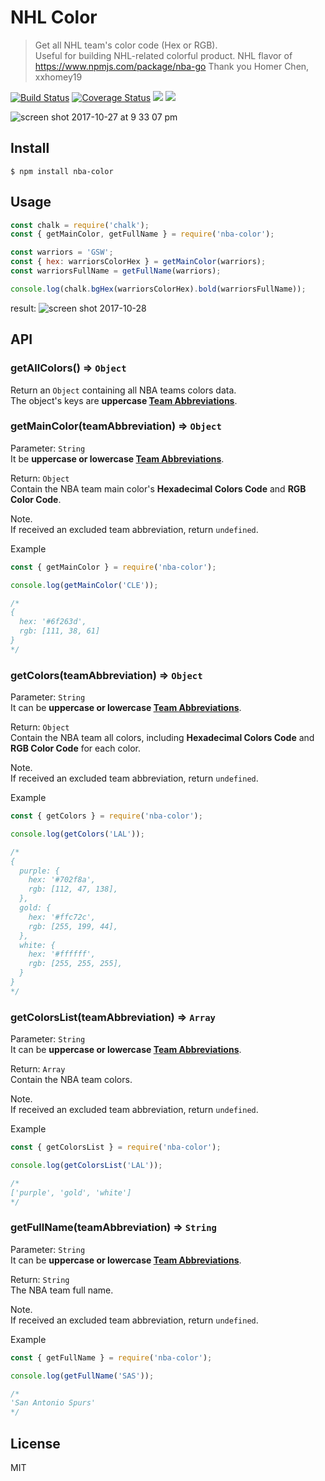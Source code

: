 # NHL Color
> Get all NHL team's color code (Hex or RGB).<br>
> Useful for building NHL-related colorful product.
> NHL flavor of https://www.npmjs.com/package/nba-go
> Thank you Homer Chen, xxhomey19

[![Build Status](https://travis-ci.org/xxhomey19/nba-color.svg?branch=master)](https://travis-ci.org/xxhomey19/nba-color)
[![Coverage Status](https://coveralls.io/repos/github/xxhomey19/nba-color/badge.svg)](https://coveralls.io/github/xxhomey19/nba-color)
<a target="_blank" href="https://opensource.org/licenses/MIT" title="License: MIT"><img src="https://img.shields.io/badge/License-MIT-yellow.svg"></a>
<a target="_blank" href="http://makeapullrequest.com" title="PRs Welcome"><img src="https://img.shields.io/badge/PRs-welcome-brightgreen.svg?style=flat-square"></a>

![screen shot 2017-10-27 at 9 33 07 pm](https://user-images.githubusercontent.com/12113222/32106524-925211e2-baf1-11e7-95e0-5d82a52cc7c0.png)

## Install

```
$ npm install nba-color
```

## Usage

```js
const chalk = require('chalk');
const { getMainColor, getFullName } = require('nba-color');

const warriors = 'GSW';
const { hex: warriorsColorHex } = getMainColor(warriors);
const warriorsFullName = getFullName(warriors);

console.log(chalk.bgHex(warriorsColorHex).bold(warriorsFullName));
```
result:
![screen shot 2017-10-28](https://user-images.githubusercontent.com/12113222/32114858-451ab492-bb0a-11e7-8839-b3012977a18c.png)


## API

### getAllColors() => `Object`

Return an `Object` containing all NBA teams colors data.  
The object's keys are **uppercase [Team Abbreviations](https://en.wikipedia.org/wiki/Wikipedia:WikiProject_National_Basketball_Association/National_Basketball_Association_team_abbreviations)**.

### getMainColor(teamAbbreviation) => `Object`


Parameter: `String`  
It be **uppercase or lowercase [Team Abbreviations](https://en.wikipedia.org/wiki/Wikipedia:WikiProject_National_Basketball_Association/National_Basketball_Association_team_abbreviations)**.

Return: `Object`  
Contain the NBA team main color's **Hexadecimal Colors Code** and **RGB Color Code**.  

Note.  
If received an excluded team abbreviation, return `undefined`.

Example
```js
const { getMainColor } = require('nba-color');

console.log(getMainColor('CLE'));

/*
{
  hex: '#6f263d',
  rgb: [111, 38, 61]
}
*/
```

### getColors(teamAbbreviation) => `Object`


Parameter: `String`  
It can be **uppercase or lowercase [Team Abbreviations](https://en.wikipedia.org/wiki/Wikipedia:WikiProject_National_Basketball_Association/National_Basketball_Association_team_abbreviations)**.

Return: `Object`  
Contain the NBA team all colors, including **Hexadecimal Colors Code** and **RGB Color Code** for each color.

Note.  
If received an excluded team abbreviation, return `undefined`.

Example
```js
const { getColors } = require('nba-color');

console.log(getColors('LAL'));

/*
{
  purple: {
    hex: '#702f8a',
    rgb: [112, 47, 138],
  },
  gold: {
    hex: '#ffc72c',
    rgb: [255, 199, 44],
  },
  white: {
    hex: '#ffffff',
    rgb: [255, 255, 255],
  }
}
*/
```

### getColorsList(teamAbbreviation) => `Array`


Parameter: `String`  
It can be **uppercase or lowercase [Team Abbreviations](https://en.wikipedia.org/wiki/Wikipedia:WikiProject_National_Basketball_Association/National_Basketball_Association_team_abbreviations)**.

Return: `Array`  
Contain the NBA team colors.

Note.  
If received an excluded team abbreviation, return `undefined`.

Example
```js
const { getColorsList } = require('nba-color');

console.log(getColorsList('LAL'));

/*
['purple', 'gold', 'white']
*/
```

### getFullName(teamAbbreviation) => `String`

Parameter: `String`  
It can be **uppercase or lowercase [Team Abbreviations](https://en.wikipedia.org/wiki/Wikipedia:WikiProject_National_Basketball_Association/National_Basketball_Association_team_abbreviations)**.

Return: `String`  
The NBA team full name.

Note.  
If received an excluded team abbreviation, return `undefined`.

Example
```js
const { getFullName } = require('nba-color');

console.log(getFullName('SAS'));

/*
'San Antonio Spurs'
*/
```  


## License

MIT
